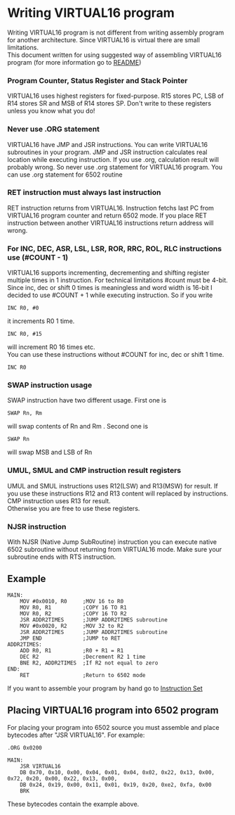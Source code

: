 # Writing VIRTUAL16 program
Writing VIRTUAL16 program is not different from writing assembly program for another architecture. Since VIRTUAL16 is virtual there are small limitations.  
This document written for using suggested way of assembling VIRTUAL16 program (for more information go to [README](../README.md))

### Program Counter, Status Register and Stack Pointer

VIRTUAL16 uses highest registers for fixed-purpose. R15 stores PC, LSB of R14 stores SR and MSB of R14 stores SP. Don't write to these registers unless you know what you do!  

### Never use .ORG statement
VIRTUAL16 have JMP and JSR instructions. You can write VIRTUAL16 subroutines in your program. JMP and JSR instruction calculates real location while executing instruction. If you use .org, calculation result will probably wrong. So never use .org statement for VIRTUAL16 program. You can use .org statement for 6502 routine  

### RET instruction must always last instruction
RET instruction returns from VIRTUAL16. Instruction fetchs last PC from VIRTUAL16 program counter and return 6502 mode. If you place RET instruction between another VIRTUAL16 instructions return address will wrong.

### For INC, DEC, ASR, LSL, LSR, ROR, RRC, ROL, RLC instructions use (#COUNT - 1)
VIRTUAL16 supports incrementing, decrementing and shifting register multiple times in 1 instruction. For technical limitations #count must be 4-bit. Since inc, dec or shift 0 times is meaningless and word width is 16-bit I decided to use #COUNT + 1 while executing instruction. So if you write

    INC R0, #0
it increments R0 1 time.

    INC R0, #15
will increment R0 16 times etc.  
You can use these instructions without #COUNT for inc, dec or shift 1 time.  

    INC R0

### SWAP instruction usage
SWAP instruction have two different usage. First one is  

    SWAP Rn, Rm
will swap contents of Rn and Rm . Second one is  

    SWAP Rn
will swap MSB and LSB of Rn  

### UMUL, SMUL and CMP instruction result registers

UMUL and SMUL instructions uses R12(LSW) and R13(MSW) for result. If you use these instructions R12 and R13 content will replaced by instructions.  
CMP instruction uses R13 for result.  
Otherwise you are free to use these registers.  

### NJSR instruction

With NJSR (Native Jump SubRoutine) instruction you can execute native 6502 subroutine without returning from VIRTUAL16 mode. Make sure your subroutine ends with RTS instruction.  

## Example

    MAIN:
	    MOV #0x0010, R0		;MOV 16 to R0
	    MOV R0, R1			;COPY 16 TO R1
	    MOV R0, R2			;COPY 16 TO R2
	    JSR ADDR2TIMES		;JUMP ADDR2TIMES subroutine
	    MOV #0x0020, R2		;MOV 32 to R2
	    JSR ADDR2TIMES		;JUMP ADDR2TIMES subroutine
	    JMP END				;JUMP to RET
	ADDR2TIMES:
	    ADD R0, R1			;R0 + R1 = R1
	    DEC R2				;Decrement R2 1 time
	    BNE R2, ADDR2TIMES	;If R2 not equal to zero
	END:
	    RET					;Return to 6502 mode

If you want to assemble your program by hand go to [Instruction Set](instructionset.md)

## Placing VIRTUAL16 program into 6502 program

For placing your program into 6502 source you must assemble and place bytecodes after "JSR VIRTUAL16". For example:  

	.ORG 0x0200
	
	MAIN:
		JSR VIRTUAL16
		DB 0x70, 0x10, 0x00, 0x04, 0x01, 0x04, 0x02, 0x22, 0x13, 0x00, 0x72, 0x20, 0x00, 0x22, 0x13, 0x00, 
		DB 0x24, 0x19, 0x00, 0x11, 0x01, 0x19, 0x20, 0xe2, 0xfa, 0x00
		BRK

These bytecodes contain the example above.